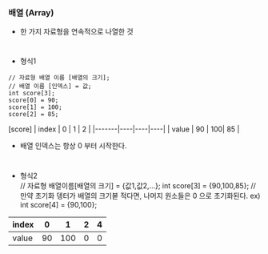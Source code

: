 ### 배열 (Array)
- 한 가지 자료형을 연속적으로 나열한 것
#
- 형식1  
```
// 자료형 배열 이름 [배열의 크기];
// 배열 이름 [인덱스] = 값;
int score[3];
score[0] = 90;
score[1] = 100;
score[2] = 85;
```

[score]
| index | 0  | 1  | 2  |
|-------|----|----|----|
| value | 90 | 100| 85 |
- 배열 인덱스는 항상 0 부터 시작한다.
#
- 형식2  
// 자료형 배열이름[배열의 크기] = {값1,값2,...};
int score[3] = {90,100,85};
// 만약 초기화 뎅터가 배열의 크기볻 적다면, 나머지 원소들은 0 으로 초기화된다.
ex) int score[4] = {90,100};

| index | 0  | 1  | 2  | 4 |
|-------|----|----|----|---|
| value | 90 | 100 | 0 | 0 | 

#
